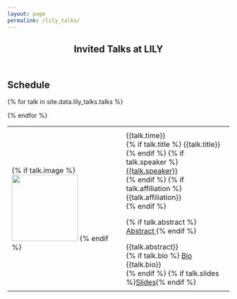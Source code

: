 ```yaml
---
layout: page
permalink: /lily_talks/
---
```


 <header class="post-header">
    <h2 class="post-title">Invited Talks at LILY</h2>
  </header> 


## Schedule


<table>
{% for talk in site.data.lily_talks.talks %}


  <tr><td style="padding:10px">
{% if talk.image %}<img width="150px" src="{{talk.image}}"> {% endif %}
</td><td style="padding:10px">
{{talk.time}}
<br>
{% if talk.title %}
{{talk.title}}
<br> {% endif %}
{% if talk.speaker %}
<a class="paper" href="{{talk.url}}">
{{talk.speaker}}</a><br> {% endif %}
{% if talk.affiliation %}
{{talk.affiliation}} <br> {% endif %}


{% if talk.abstract %}
<a class="btn btn-labeled btn-primary" href="{{talk.collapse1}}" data-toggle="collapse"> Abstract </a> {% endif %} 
<div style="max-width:400px" id="{{talk.collapse2}}" class="collapse">
{{talk.abstract}}
</div>
{% if talk.bio %}
<a class="btn btn-labeled btn-primary" href="{{talk.collapse3}}" data-toggle="collapse"> Bio </a> 
<div style="max-width:400px" id="{{talk.collapse4}}" class="collapse">
{{talk.bio}}
</div>
{% endif %}
{% if talk.slides %}<a class="btn btn-labeled btn-primary" href="{{talk.slides}}">Slides</a>{% endif %}

<br>
</td></tr>

{% endfor %}
</table>

